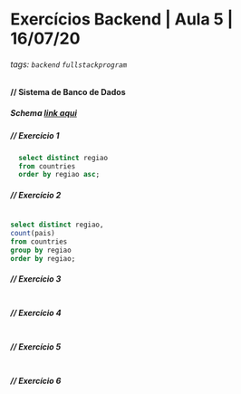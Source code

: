 # Exercícios Backend | Aula 5 | 16/07/20

###### tags: `backend` `fullstackprogram`

#### // Sistema de Banco de Dados

##### Schema [link aqui](https://drive.google.com/drive/folders/1cVAKBb53d4hKAwd-aXwgiX4tM4iJirdb)

##### // Exercício 1  

```sql
  select distinct regiao
  from countries
  order by regiao asc;
```

##### // Exercício 2  

```sql

select distinct regiao, 
count(pais)
from countries
group by regiao
order by regiao;

```


##### // Exercício 3 

```sql

```


##### // Exercício 4 

```sql

```


##### // Exercício 5  

```sql

```


##### // Exercício 6  

```sql

```
